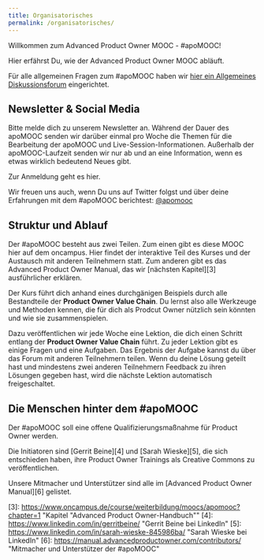 ```yaml
---
title: Organisatorisches
permalink: /organisatorisches/
---
```


Willkommen zum Advanced Product Owner MOOC - #apoMOOC!

Hier erfährst Du, wie der Advanced Product Owner MOOC abläuft.

Für alle allgemeinen Fragen zum #apoMOOC haben wir [hier ein Allgemeines Diskussionsforum][1] eingerichtet.

## Newsletter & Social Media

Bitte melde dich zu unserem Newsletter an.
Während der Dauer des apoMOOC senden wir darüber einmal pro Woche die Themen für die Bearbeitung der apoMOOC und Live-Session-Informationen.
Außerhalb der apoMOOC-Laufzeit senden wir nur ab und an eine Information, wenn es etwas wirklich bedeutend Neues gibt.

Zur Anmeldung geht es hier.

Wir freuen uns auch, wenn Du uns auf Twitter folgst und über deine Erfahrungen mit dem #apoMOOC berichtest: [@apomooc][2]

## Struktur und Ablauf

Der #apoMOOC besteht aus zwei Teilen.
Zum einen gibt es diese MOOC hier auf dem oncampus.
Hier findet der interaktive Teil des Kurses und der Austausch mit anderen Teilnehmern statt.
Zum anderen gibt es das Advanced Product Owner Manual, das wir [nächsten Kapitel][3] ausführlicher erklären.

Der Kurs führt dich anhand eines durchgänigen Beispiels durch alle Bestandteile der **Product Owner Value Chain**.
Du lernst also alle  Werkzeuge und Methoden kennen, die für dich als Prodcut Owner nützlich sein könnten und wie sie zusammenspielen.

Dazu veröffentlichen wir jede Woche eine Lektion, die dich einen Schritt entlang der **Product Owner Value Chain** führt.
Zu jeder Lektion gibt es einige Fragen und eine Aufgaben.
Das Ergebnis der Aufgabe kannst du über das Forum mit anderen Teilnehmern teilen.
Wenn du deine Lösung geteilt hast und mindestens zwei anderen Teilnehmern Feedback zu ihren Lösungen gegeben hast, wird die nächste Lektion automatisch freigeschaltet.

## Die Menschen hinter dem #apoMOOC

Der #apoMOOC soll eine offene Qualifizierungsmaßnahme für Product Owner werden.

Die Initiatoren sind [Gerrit Beine][4] und [Sarah Wieske][5], die sich entschieden haben, ihre Product Owner Trainings als Creative Commons zu veröffentlichen.

Unsere Mitmacher und Unterstützer sind alle im [Advanced Product Owner Manual][6] gelistet.

[1]:	https://www.oncampus.de/course/weiterbildung/moocs/apomooc/section-0/47546-allgemeines-diskussionsforum-zum-apomooc "Allgemeines Diskussionsforum zum #apoMOOC"
[2]:	https://twitter.com/apomooc "#apoMOCC auf Twitter"
[3]:	https://www.oncampus.de/course/weiterbildung/moocs/apomooc?chapter=1 "Kapitel "Advanced Product Owner-Handbuch""
[4]:	https://www.linkedin.com/in/gerritbeine/ "Gerrit Beine bei LinkedIn"
[5]:	https://www.linkedin.com/in/sarah-wieske-845986ba/ "Sarah Wieske bei LinkedIn"
[6]:	https://manual.advancedproductowner.com/contributors/ "Mitmacher und Unterstützer der #apoMOOC"